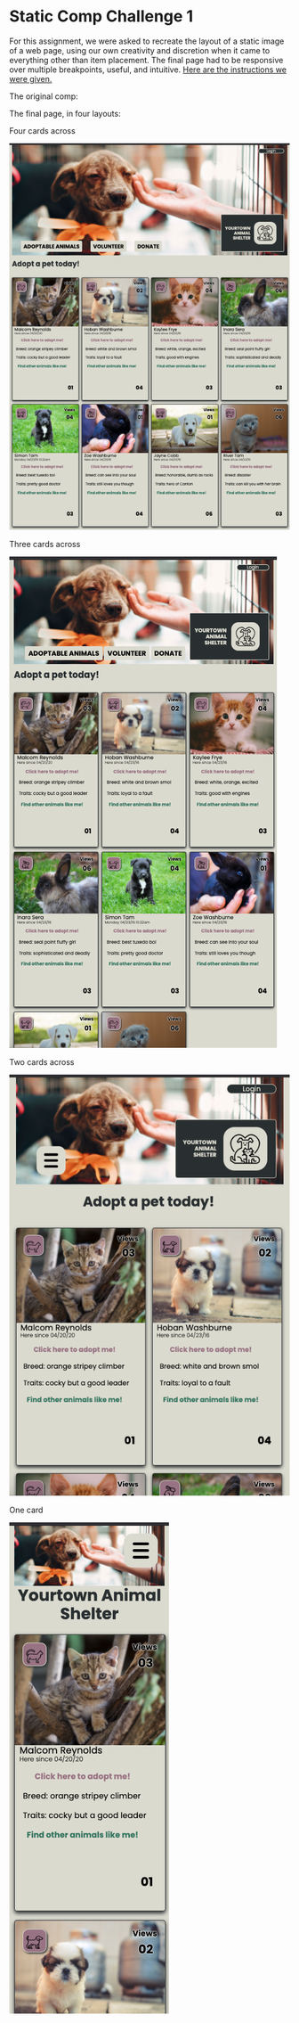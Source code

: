 
# Static Comp Challenge 1

For this assignment, we were asked to recreate the layout of a static image of a web page, using our own creativity and discretion when it came to everything other than item placement. The final page had to be responsive over multiple breakpoints, useful, and intuitive. [Here are the instructions we were given.](https://frontend.turing.io/projects/module-1/m1-static-comp)

The original comp:


The final page, in four layouts:

Four cards across

![Largest screen size](https://github.com/elsafluss/ef-comp-challenge-1/blob/main/readme-assets/four%20cards.png?raw=true)

Three cards across

![Medium screen size](https://github.com/elsafluss/ef-comp-challenge-1/blob/main/readme-assets/three%20cards.png?raw=true)

Two cards across

![Small screen size](https://github.com/elsafluss/ef-comp-challenge-1/blob/main/readme-assets/two%20cards.png?raw=true)

One card

![Mobile screen size](https://github.com/elsafluss/ef-comp-challenge-1/blob/main/readme-assets/one%20card.png?raw=true)
